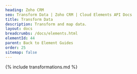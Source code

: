 ```yaml
---
heading: Zoho CRM
seo: Transform Data | Zoho CRM | Cloud Elements API Docs
title: Transform Data
description: Transform and map data.
layout: docs
breadcrumbs: /docs/elements.html
elementId: 44
parent: Back to Element Guides
order: 25
sitemap: false
---
```


{% include transformations.md %}
